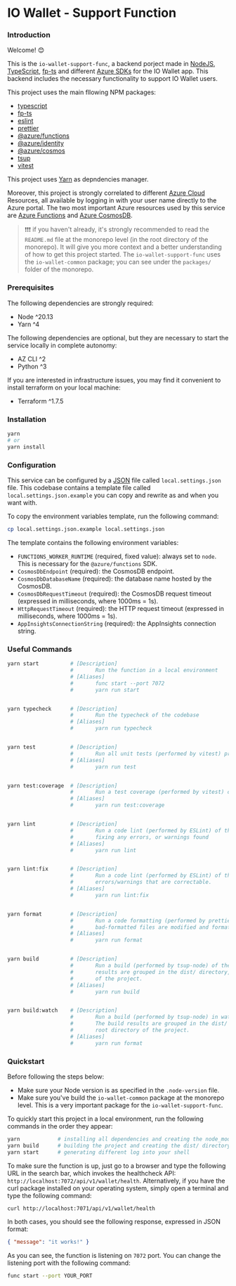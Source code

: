 # IO Wallet - Support Function

### Introduction

Welcome! 😊

This is the `io-wallet-support-func`, a backend porject made in [NodeJS](https://nodejs.org/), [TypeScript](https://www.typescriptlang.org/), [fp-ts](https://gcanti.github.io/fp-ts/) and different [Azure SDKs](https://azure.github.io/azure-sdk/#javascript) for the IO Wallet app. This backend includes the necessary functionality to support IO Wallet users.

This project uses the main fllowing NPM packages:

- [typescript](https://classic.yarnpkg.com/en/package/typescript)
- [fp-ts](https://classic.yarnpkg.com/en/package/fp-ts)
- [eslint](https://classic.yarnpkg.com/en/package/eslint)
- [prettier](https://classic.yarnpkg.com/en/package/prettier)
- [@azure/functions](https://classic.yarnpkg.com/en/package/@azure/functions)
- [@azure/identity](https://classic.yarnpkg.com/en/package/@azure/identity)
- [@azure/cosmos](https://classic.yarnpkg.com/en/package/@azure/cosmos)
- [tsup](https://classic.yarnpkg.com/en/package/tsup)
- [vitest](https://classic.yarnpkg.com/en/package/vitest)

This project uses [Yarn](https://classic.yarnpkg.com/) as depndencies manager.

Moreover, this project is strongly correlated to different [Azure Cloud](https://learn.microsoft.com/en-us/azure/?product=popular) Resources, all available by logging in with your user name directly to the Azure portal. The two most important Azure resources used by this service are [Azure Functions](https://learn.microsoft.com/en-us/azure/azure-functions/) and [Azure CosmosDB](https://learn.microsoft.com/en-us/azure/cosmos-db/).

> ❗❗❗ if you haven't already, it's strongly recommended to read the `README.md` file at the monorepo level (in the root directory of the monorepo). It will give you more context and a better understanding of how to get this project started. The `io-wallet-support-func` uses the `io-wallet-common` package; you can see under the `packages/` folder of the monorepo.

### Prerequisites

The following dependencies are strongly required:

- Node ^20.13
- Yarn ^4

The following dependencies are optional, but they are necessary to start the service locally in complete autonomy:

- AZ CLI ^2
- Python ^3

If you are interested in infrastructure issues, you may find it convenient to install terraform on your local machine:

- Terraform ^1.7.5

### Installation

```bash
yarn
# or
yarn install
```

### Configuration

This service can be configured by a [JSON](https://www.json.org/json-en.html) file called `local.settings.json` file. This codebase contains a template file called `local.settings.json.example` you can copy and rewrite as and when you want with.

To copy the environment variables template, run the following command:

```bash
cp local.settings.json.example local.settings.json
```

The template contains the following environment variables:

- `FUNCTIONS_WORKER_RUNTIME` (required, fixed value): always set to `node`. This is necessary for the `@azure/functions` SDK.
- `CosmosDbEndpoint` (required): the CosmosDB endpoint.
- `CosmosDbDatabaseName` (required): the database name hosted by the CosmosDB.
- `CosmosDbRequestTimeout` (required): the CosmosDB request timeout (expressed in milliseconds, where 1000ms = 1s).
- `HttpRequestTimeout` (required): the HTTP request timeout (expressed in milliseconds, where 1000ms = 1s).
- `AppInsightsConnectionString` (required): the AppInsights connection string.

### Useful Commands

```bash
yarn start          # [Description]
                    #       Run the function in a local environment
                    # [Aliases]
                    #       func start --port 7072
                    #       yarn run start


yarn typecheck      # [Description]
                    #       Run the typecheck of the codebase
                    # [Aliases]
                    #       yarn run typecheck


yarn test           # [Description]
                    #       Run all unit tests (performed by vitest) present in the codebase
                    # [Aliases]
                    #       yarn run test


yarn test:coverage  # [Description]
                    #       Run a test coverage (performed by vitest) of the codebases
                    # [Aliases]
                    #       yarn run test:coverage


yarn lint           # [Description]
                    #       Run a code lint (performed by ESLint) of the codebases, but without
                    #       fixing any errors, or warnings found
                    # [Aliases]
                    #       yarn run lint


yarn lint:fix       # [Description]
                    #       Run a code lint (performed by ESLint) of the codebases, trying to fix any
                    #       errors/warnings that are correctable.
                    # [Aliases]
                    #       yarn run lint:fix


yarn format         # [Description]
                    #       Run a code formatting (performed by prettier) of the codebases. All
                    #       bad-formatted files are modified and formatted.
                    # [Aliases]
                    #       yarn run format


yarn build          # [Description]
                    #       Run a build (performed by tsup-node) of the codebases. The build
                    #       results are grouped in the dist/ directory, stored in the root directory
                    #       of the project.
                    # [Aliases]
                    #       yarn run build


yarn build:watch    # [Description]
                    #       Run a build (performed by tsup-node) in watch mode of the codebases.
                    #       The build results are grouped in the dist/ directory, stored in the
                    #       root directory of the project.
                    # [Aliases]
                    #       yarn run format
```

### Quickstart

Before following the steps below:

- Make sure your Node version is as specified in the `.node-version` file.
- Make sure you've build the `io-wallet-common` package at the monorepo level. This is a very important package for the `io-wallet-support-func`.

To quickly start this project in a local environment, run the following commands in the order they appear:

```bash
yarn            # installing all dependencies and creating the node_modules/ directory
yarn build      # building the project and creating the dist/ directory
yarn start      # generating different log into your shell
```

To make sure the function is up, just go to a browser and type the following URL in the search bar, which invokes the healthcheck API: `http://localhost:7072/api/v1/wallet/health`. Alternatively, if you have the curl package installed on your operating system, simply open a terminal and type the following command:

```bash
curl http://localhost:7071/api/v1/wallet/health
```

In both cases, you should see the following response, expressed in JSON format:

```json
{ "message": "it works!" }
```

As you can see, the function is listening on `7072` port. You can change the listening port with the following command:

```bash
func start --port YOUR_PORT
```
